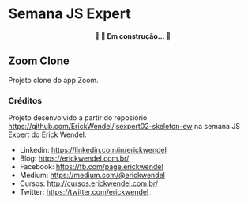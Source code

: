 # Semana JS Expert 

<h4 align="center"> 
	🚧  🚀 Em construção...  🚧
</h4>

## Zoom Clone

Projeto clone do app Zoom.

### Créditos

Projeto desenvolvido a partir do reposiório https://github.com/ErickWendel/jsexpert02-skeleton-ew na 
semana JS Expert do Erick Wendel.

- Linkedin: https://linkedin.com/in/erickwendel
- Blog: https://erickwendel.com.br/
- Facebook: https://fb.com/page.erickwendel
- Medium: https://medium.com/@erickwendel
- Cursos: http://cursos.erickwendel.com.br/
- Twitter: https://twitter.com/erickwendel_

 
